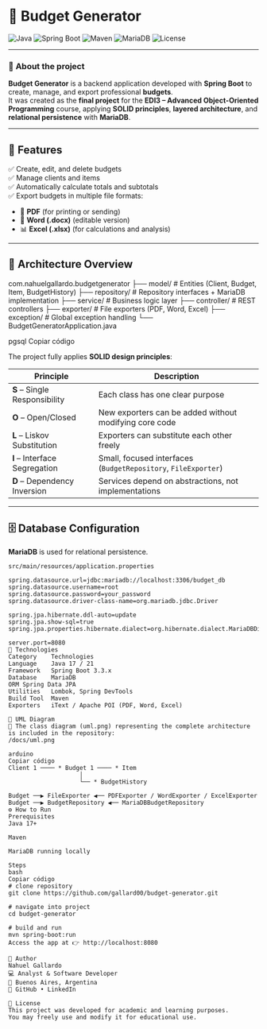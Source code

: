 # 💼 Budget Generator

![Java](https://img.shields.io/badge/Java-17+-red?logo=openjdk)
![Spring Boot](https://img.shields.io/badge/Spring%20Boot-3.3.x-brightgreen?logo=springboot)
![Maven](https://img.shields.io/badge/Maven-Project-blue?logo=apachemaven)
![MariaDB](https://img.shields.io/badge/MariaDB-Database-lightblue?logo=mariadb)
![License](https://img.shields.io/badge/License-Academic-lightgrey)

---

### 🧮 **About the project**

**Budget Generator** is a backend application developed with **Spring Boot** to create, manage, and export professional **budgets**.  
It was created as the **final project** for the **EDI3 – Advanced Object-Oriented Programming** course, applying **SOLID principles**, **layered architecture**, and **relational persistence** with **MariaDB**.

---

## 🚀 **Features**

✅ Create, edit, and delete budgets  
✅ Manage clients and items  
✅ Automatically calculate totals and subtotals  
✅ Export budgets in multiple file formats:
- 📄 **PDF** (for printing or sending)
- 📝 **Word (.docx)** (editable version)
- 📊 **Excel (.xlsx)** (for calculations and analysis)

---

## 🧩 **Architecture Overview**

com.nahuelgallardo.budgetgenerator
├── model/ # Entities (Client, Budget, Item, BudgetHistory)
├── repository/ # Repository interfaces + MariaDB implementation
├── service/ # Business logic layer
├── controller/ # REST controllers
├── exporter/ # File exporters (PDF, Word, Excel)
├── exception/ # Global exception handling
└── BudgetGeneratorApplication.java

pgsql
Copiar código

The project fully applies **SOLID design principles**:

| Principle | Description |
|------------|--------------|
| **S** – Single Responsibility | Each class has one clear purpose |
| **O** – Open/Closed | New exporters can be added without modifying core code |
| **L** – Liskov Substitution | Exporters can substitute each other freely |
| **I** – Interface Segregation | Small, focused interfaces (`BudgetRepository`, `FileExporter`) |
| **D** – Dependency Inversion | Services depend on abstractions, not implementations |

---

## 🗄️ **Database Configuration**

**MariaDB** is used for relational persistence.

`src/main/resources/application.properties`
```properties
spring.datasource.url=jdbc:mariadb://localhost:3306/budget_db
spring.datasource.username=root
spring.datasource.password=your_password
spring.datasource.driver-class-name=org.mariadb.jdbc.Driver

spring.jpa.hibernate.ddl-auto=update
spring.jpa.show-sql=true
spring.jpa.properties.hibernate.dialect=org.hibernate.dialect.MariaDBDialect

server.port=8080
🧰 Technologies
Category	Technologies
Language	Java 17 / 21
Framework	Spring Boot 3.3.x
Database	MariaDB
ORM	Spring Data JPA
Utilities	Lombok, Spring DevTools
Build Tool	Maven
Exporters	iText / Apache POI (PDF, Word, Excel)

🧾 UML Diagram
📘 The class diagram (uml.png) representing the complete architecture is included in the repository:
/docs/uml.png

arduino
Copiar código
Client 1 ──── * Budget 1 ──── * Item
                    │
                    └── * BudgetHistory

Budget ──▶ FileExporter ◀── PDFExporter / WordExporter / ExcelExporter
Budget ──▶ BudgetRepository ◀── MariaDBBudgetRepository
⚙️ How to Run
Prerequisites
Java 17+

Maven

MariaDB running locally

Steps
bash
Copiar código
# clone repository
git clone https://github.com/gallard00/budget-generator.git

# navigate into project
cd budget-generator

# build and run
mvn spring-boot:run
Access the app at 👉 http://localhost:8080

👤 Author
Nahuel Gallardo
💻 Analyst & Software Developer
📍 Buenos Aires, Argentina
🔗 GitHub • LinkedIn

🏁 License
This project was developed for academic and learning purposes.
You may freely use and modify it for educational use.
